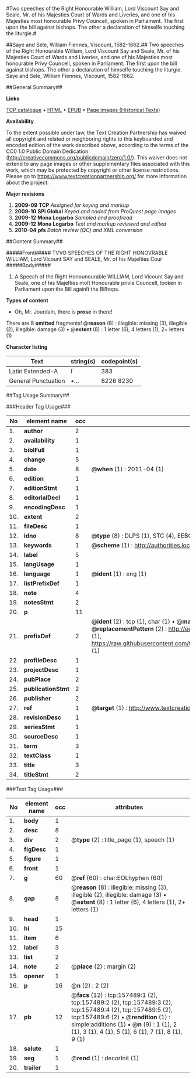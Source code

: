 #Two speeches of the Right Honourable William, Lord Viscount Say and Seale, Mr. of his Majesties Court of Wards and Liveries, and one of his Majesties most honourable Privy Councell, spoken in Parliament. The first upon the bill against bishops. The other a declaration of himselfe touching the liturgie.#

##Saye and Sele, William Fiennes, Viscount, 1582-1662.##
Two speeches of the Right Honourable William, Lord Viscount Say and Seale, Mr. of his Majesties Court of Wards and Liveries, and one of his Majesties most honourable Privy Councell, spoken in Parliament. The first upon the bill against bishops. The other a declaration of himselfe touching the liturgie.
Saye and Sele, William Fiennes, Viscount, 1582-1662.

##General Summary##

**Links**

[TCP catalogue](http://www.ota.ox.ac.uk/tcp/)  • 
[HTML](http://tei.it.ox.ac.uk/tcp/Texts-HTML/free/A94/A94228.html)  • 
[EPUB](http://tei.it.ox.ac.uk/tcp/Texts-EPUB/free/A94/A94228.epub) • 
[Page images (Historical Texts)](https://historicaltexts.jisc.ac.uk/eebo-99873378e)

**Availability**

To the extent possible under law, the Text Creation Partnership has waived all copyright and related or neighboring rights to this keyboarded and encoded edition of the work described above, according to the terms of the CC0 1.0 Public Domain Dedication (http://creativecommons.org/publicdomain/zero/1.0/). This waiver does not extend to any page images or other supplementary files associated with this work, which may be protected by copyright or other license restrictions. Please go to https://www.textcreationpartnership.org/ for more information about the project.

**Major revisions**

1. __2009-09__ __TCP__ *Assigned for keying and markup*
1. __2009-10__ __SPi Global__ *Keyed and coded from ProQuest page images*
1. __2009-12__ __Mona Logarbo__ *Sampled and proofread*
1. __2009-12__ __Mona Logarbo__ *Text and markup reviewed and edited*
1. __2010-04__ __pfs__ *Batch review (QC) and XML conversion*

##Content Summary##

#####Front#####
TVVO SPEECHES OF THE RIGHT HONOVRABLE WILLIAM, Lord Vicount SAY and SEALE, Mr. of his Majeſties Cour
#####Body#####

1. A Speech of the Right Honounourable WILLIAM, Lord Vicount Say and Seale, one of his Majeſties moſt Honourable privie Councell, ſpoken in Parliament upon the Bill againſt the Biſhops.

**Types of content**

  * Oh, Mr. Jourdain, there is **prose** in there!

There are 8 **omitted** fragments! 
 @__reason__ (8) : illegible: missing (3), illegible (2), illegible: damage (3)  •  @__extent__ (8) : 1 letter (6), 4 letters (1), 2+ letters (1)

**Character listing**


|Text|string(s)|codepoint(s)|
|---|---|---|
|Latin Extended-A|ſ|383|
|General Punctuation|•…|8226 8230|

##Tag Usage Summary##

###Header Tag Usage###

|No|element name|occ|attributes|
|---|---|---|---|
|1.|__author__|2||
|2.|__availability__|1||
|3.|__biblFull__|1||
|4.|__change__|5||
|5.|__date__|8| @__when__ (1) : 2011-04 (1)|
|6.|__edition__|1||
|7.|__editionStmt__|1||
|8.|__editorialDecl__|1||
|9.|__encodingDesc__|1||
|10.|__extent__|2||
|11.|__fileDesc__|1||
|12.|__idno__|8| @__type__ (8) : DLPS (1), STC (4), EEBO-CITATION (1), PROQUEST (1), VID (1)|
|13.|__keywords__|1| @__scheme__ (1) : http://authorities.loc.gov/ (1)|
|14.|__label__|5||
|15.|__langUsage__|1||
|16.|__language__|1| @__ident__ (1) : eng (1)|
|17.|__listPrefixDef__|1||
|18.|__note__|4||
|19.|__notesStmt__|2||
|20.|__p__|11||
|21.|__prefixDef__|2| @__ident__ (2) : tcp (1), char (1)  •  @__matchPattern__ (2) : ([0-9\-]+):([0-9IVX]+) (1), (.+) (1)  •  @__replacementPattern__ (2) : http://eebo.chadwyck.com/downloadtiff?vid=$1&page=$2 (1), https://raw.githubusercontent.com/textcreationpartnership/Texts/master/tcpchars.xml#$1 (1)|
|22.|__profileDesc__|1||
|23.|__projectDesc__|1||
|24.|__pubPlace__|2||
|25.|__publicationStmt__|2||
|26.|__publisher__|2||
|27.|__ref__|1| @__target__ (1) : http://www.textcreationpartnership.org/docs/. (1)|
|28.|__revisionDesc__|1||
|29.|__seriesStmt__|1||
|30.|__sourceDesc__|1||
|31.|__term__|3||
|32.|__textClass__|1||
|33.|__title__|3||
|34.|__titleStmt__|2||


###Text Tag Usage###

|No|element name|occ|attributes|
|---|---|---|---|
|1.|__body__|1||
|2.|__desc__|8||
|3.|__div__|2| @__type__ (2) : title_page (1), speech (1)|
|4.|__figDesc__|1||
|5.|__figure__|1||
|6.|__front__|1||
|7.|__g__|60| @__ref__ (60) : char:EOLhyphen (60)|
|8.|__gap__|8| @__reason__ (8) : illegible: missing (3), illegible (2), illegible: damage (3)  •  @__extent__ (8) : 1 letter (6), 4 letters (1), 2+ letters (1)|
|9.|__head__|1||
|10.|__hi__|15||
|11.|__item__|6||
|12.|__label__|3||
|13.|__list__|2||
|14.|__note__|2| @__place__ (2) : margin (2)|
|15.|__opener__|1||
|16.|__p__|16| @__n__ (2) : 2 (2)|
|17.|__pb__|12| @__facs__ (12) : tcp:157489:1 (2), tcp:157489:2 (2), tcp:157489:3 (2), tcp:157489:4 (2), tcp:157489:5 (2), tcp:157489:6 (2)  •  @__rendition__ (1) : simple:additions (1)  •  @__n__ (9) : 1 (1), 2 (1), 3 (1), 4 (1), 5 (1), 6 (1), 7 (1), 8 (1), 9 (1)|
|18.|__salute__|1||
|19.|__seg__|1| @__rend__ (1) : decorInit (1)|
|20.|__trailer__|1||
